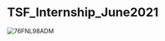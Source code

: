 # TSF_Internship_June2021

![76FNL98ADM](https://user-images.githubusercontent.com/66995746/120967154-c898ce00-c784-11eb-8449-7c0a31c796f8.png)
